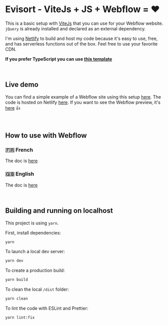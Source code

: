 # Evisort - ViteJs + JS + Webflow = ❤️

This is a basic setup with [ViteJs](https://vitejs.dev/) that you can use for your Webflow website.
`jQuery` is already installed and declared as an external dependency.

I'm using [Netlify](https://www.netlify.com/) to build and host my code because it's easy to use, free, and has serverless functions out of the box. Feel free to use your favorite CDN.

**If you prefer TypeScript you can use [this template](https://github.com/armandsalle/vite-typescript-webflow)**

<br />

## Live demo

You can find a simple example of a Webflow site using this setup [here](https://vite-javascript.webflow.io/). The code is hosted on Netlify [here](https://vite-javascript-webflow.netlify.app/main.js). If you want to see the Webflow preview, it's [here](https://preview.webflow.com/preview/vite-javascript?utm_medium=preview_link&utm_source=designer&utm_content=vite-javascript&preview=65fac120c82ee6a81780f5a5cd5ecc59&workflow=preview) 👍

<br />

## How to use with Webflow

### 🇫🇷 French

The doc is [here](https://github.com/armandsalle/vite-javascript-webflow/blob/main/HowToUse_JS_FR.md)

### 🇬🇧 English

The doc is [here](https://github.com/armandsalle/vite-javascript-webflow/blob/main/HowToUse_JS_EN.md)

<br />

## Building and running on localhost

This project is using `yarn`.

First, install dependencies:

```sh
yarn
```

To launch a local dev server:

```sh
yarn dev
```

To create a production build:

```sh
yarn build
```

To clean the local `/dist` folder:

```sh
yarn clean
```

To lint the code with ESLint and Prettier:

```sh
yarn lint:fix
```
